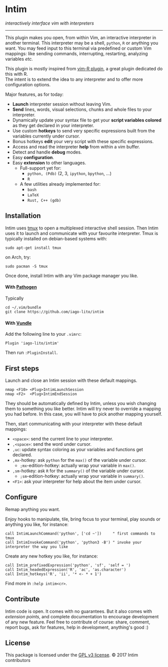 # Intim

*interactively interface vim with interpreters*

---

This plugin makes you open, from within Vim, an interactive interpreter in
another terminal.
This interpreter may be a shell, `python`, `R` or anything you want.
You may feed input to this terminal via predefined or custom Vim mappings:
like sending commands, interrupting, restarting, analyzing variables *etc.*

This plugin is mostly inspired from [vim-R
plugin](https://github.com/jcfaria/Vim-R-plugin),
a great plugin dedicated do this with R.  
The intent is to extend the idea to any interpreter
and to offer more configuration options.

Major features, as for today:

- __Launch__ interpreter session without leaving Vim.
- __Send__ lines, words, visual selections, chunks and whole files to your
  interpreter.
- Dynamically update your syntax file to get your __script variables colored__
  as they get declared in your interpreter.
- Use custom __hotkeys__ to send very specific expressions built from the variables
  currently under cursor.
- Bonus hotkeys __edit__ your very script with these specific expressions.
- Access and read the interpreter __help__ from within a vim buffer.
- Detect and handle __debug__ modes.
- Easy __configuration__.
- Easy __extension__ to other languages.
  - Full-support yet for:
    - `python, (Pdb)` (2, 3, `ipython`, `bpython`, ...)
    - `R`
  - A few utilities already implemented for:
    - `bash`
    - `LaTeX`
    - `Rust, C++ (gdb)`


## Installation

Intim uses [tmux](https://github.com/tmux/tmux/wiki) to open a multiplexed
interactive shell session.
Then Intim uses it to launch and communicate with your favourite interpreter.
Tmux is typically installed on debian-based systems with:

    sudo apt-get install tmux

on Arch, try:

    sudo pacman -S tmux

Once done, install Intim with any Vim package manager you like.

#### With [Pathogen](https://github.com/tpope/vim-pathogen)

Typically

    cd ~/.vim/bundle
    git clone https://github.com/iago-lito/intim

#### With [Vundle](https://github.com/VundleVim/Vundle.vim)

Add the following line to your `.vimrc`:

    Plugin 'iago-lito/intim'

Then run `:PluginInstall`.

## First steps

Launch and close an Intim session with these default
mappings.

    nmap <F10> <Plug>IntimLaunchSession
    nmap <F2>  <Plug>IntimEndSession  

They should be automatically defined by Intim,
unless you wish changing them to something you like better.
Intim will try never to override a mapping you had before.
In this case, you will have to pick another mapping yourself.

Then, start communicating with your interpreter with these default mappings:

- `<space>`: send the current line to your interpreter.
- `,<space>`: send the word under cursor.
- `,uc`: update syntax coloring as your variables and functions get declared.
- `,mx`-hotkey: ask `python` for the `max()` of the variable under cursor.
  - `;mx`-edition-hotkey: actually wrap your variable in `max()`.
- `,sm`-hotkey: ask `R` for the `summary()` of the variable under cursor.
  - `;sm`-edition-hotkey: actually wrap your variable in `summary()`.
- `<F1>`: ask your interpreter for help about the item under cursor.

## Configure

Remap anything you want.

Enjoy hooks to manipulate, tile, bring focus to your terminal, play sounds or
anything you like, for instance:

    call IntimLaunchCommand('python', ['cd ~'])     " first commands to tmux
    call IntimInvokeCommand('python', 'python3 -B') " invoke your interpreter the way you like

Create any new hotkey you like, for instance:

    call Intim_prefixedExpression('python', 'sf', 'self = ')
    call Intim_headedExpression('R', 'ac', 'as.character')
    call Intim_hotkeys('R', 'ii', '* <- * + 1')

Find more in `:help intim<cr>`.

## Contribute

Intim code is open. It comes with no guarantees.
But it also comes with *extension points*,
and complete documentation to encourage
development of any new feature.
Feel free to contribute of course:
share, comment, report bugs, ask for
features, help in development, anything's good :)

## License

This package is licensed under the [GPL v3
license](http://www.gnu.org/copyleft/gpl.html). &copy; 2017 Intim contributors

